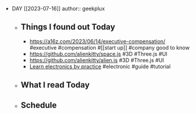 - DAY [[2023-07-16]]
  author:: geekplux
	- ## Things I found out Today
		- https://a16z.com/2023/06/14/executive-compensation/ #executive #compensation #[[start up]] #company good to know
		- https://github.com/alienkitty/space.js #3D #Three.js #UI
		- https://github.com/alienkitty/alien.js #3D #Three.js #UI
		- [Learn electronics by practice](https://beletronics.wordpress.com/) #electronic #guide #tutorial
	- ## What I read Today
	- ## Schedule
